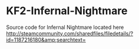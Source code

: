 # KF2-Infernal-Nightmare
Source code for Infernal Nightmare located here http://steamcommunity.com/sharedfiles/filedetails/?id=1187216180&amp;searchtext=
